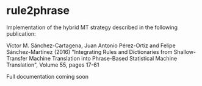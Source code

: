 # rule2phrase

Implementation of the hybrid MT strategy described in the following publication:

Víctor M. Sánchez-Cartagena, Juan Antonio Pérez-Ortiz and Felipe Sánchez-Martínez (2016) "Integrating Rules and Dictionaries from Shallow-Transfer Machine Translation into Phrase-Based Statistical Machine Translation", Volume 55, pages 17-61

Full documentation coming soon
